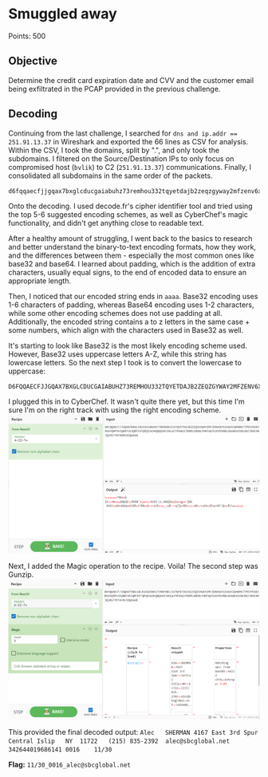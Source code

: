 # Smuggled away

Points: 500

## Objective

Determine the credit card expiration date and CVV and the customer email being exfiltrated in the PCAP provided in the previous challenge.

## Decoding

Continuing from the last challenge, I searched for `dns and ip.addr == 251.91.13.37` in Wireshark and exported the 66 lines as CSV for analysis.
Within the CSV, I took the domains, split by ".", and only took the subdomains. I filtered on the Source/Destination IPs to only focus on compromised host (`bvlik`) to C2 (`251.91.13.37`) communications. Finally, I consolidated all subdomains in the same order of the packets.

```
d6fqqaecfjjgqax7bxglcducgaiabuhz73remhou332tqyetdajb2zeqzgyway2mfzenv6x76ia665iwm4mk77pd3ygsbjbv6yqrp5hjqxr7us3qrffutqpqs3w3hqxqasrjuglwjtkr4g27dxmloddblphhtgw762oyehmxldaaxk4iunlbwjjbochhjqzh577bt4hmlrzqaaaa
```

Onto the decoding. I used decode.fr's cipher identifier tool and tried using the top 5-6 suggested encoding schemes, as well as CyberChef's magic functionality, and didn't get anything close to readable text.

After a healthy amount of struggling, I went back to the basics to research and better understand the binary-to-text encoding formats, how they work, and the differences between them - especially the most common ones like base32 and base64. I learned about padding, which is the addition of extra characters, usually equal signs, to the end of encoded data to ensure an appropriate length.

Then, I noticed that our encoded string ends in `aaaa`. Base32 encoding uses 1-6 characters of padding, whereas Base64 encoding uses 1-2 characters, while some other encoding schemes does not use padding at all. Additionally, the encoded string contains a to z letters in the same case + some numbers, which align with the characters used in Base32 as well.

It's starting to look like Base32 is the most likely encoding scheme used. However, Base32 uses uppercase letters A-Z, while this string has lowercase letters. So the next step I took is to convert the lowercase to uppercase:

```
D6FQQAECFJJGQAX7BXGLCDUCGAIABUHZ73REMHOU332TQYETDAJB2ZEQZGYWAY2MFZENV6X76IA665IWM4MK77PD3YGSBJBV6YQRP5HJQXR7US3QRFFUTQPQS3W3HQXQASRJUGLWJTKR4G27DXMLODDBLPHHTGW762OYEHMXLDAAXK4IUNLBWJJBOCHHJQZH577BT4HMLRZQAAAA
```

I plugged this in to CyberChef. It wasn't quite there yet, but this time I'm sure I'm on the right track with using the right encoding scheme.
![decoded_from_base32](./base32.png)

Next, I added the Magic operation to the recipe. Voila! The second step was Gunzip.
![fully_decoded](./decoded.png)

This provided the final decoded output: `Alec	SHERMAN	4167 East 3rd Spur	Central Islip	NY	11722	(215) 835-2392	alec@sbcglobal.net	342644019686141	0016	11/30`

**Flag:** ```11/30_0016_alec@sbcglobal.net```
